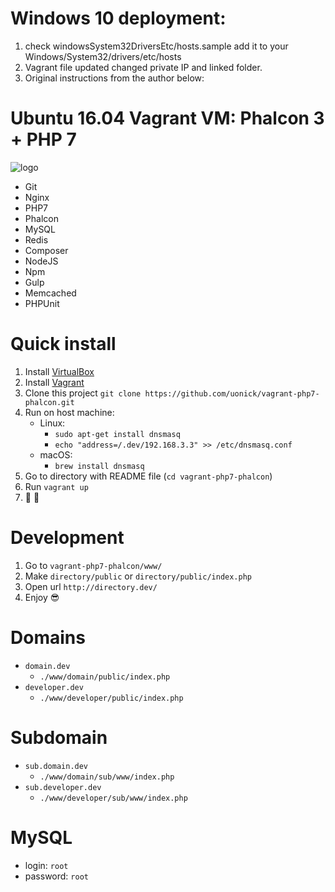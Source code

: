 # Windows 10 deployment:

1. check windowsSystem32DriversEtc/hosts.sample add it to your Windows/System32/drivers/etc/hosts
2. Vagrant file updated changed private IP and linked folder.
3. Original instructions from the author below:

# Ubuntu 16.04 Vagrant VM: Phalcon 3 + PHP 7
![logo](http://i.imgur.com/rKZ8aq9.png)

* Git
* Nginx
* PHP7
* Phalcon
* MySQL
* Redis
* Composer
* NodeJS
* Npm
* Gulp
* Memcached
* PHPUnit

# Quick install
1. Install [VirtualBox](https://www.virtualbox.org/wiki/Downloads)
2. Install [Vagrant](https://www.vagrantup.com/)
3. Clone this project `git clone https://github.com/uonick/vagrant-php7-phalcon.git`
4. Run on host machine:
    * Linux:
        * `sudo apt-get install dnsmasq`
        * `echo "address=/.dev/192.168.3.3" >> /etc/dnsmasq.conf`
    * macOS:
        * `brew install dnsmasq`
5. Go to directory with README file (`cd vagrant-php7-phalcon`)
6. Run `vagrant up`
7. :tada: :balloon:

# Development
1. Go to `vagrant-php7-phalcon/www/`
2. Make `directory/public` or `directory/public/index.php`
3. Open url `http://directory.dev/`
4. Enjoy :sunglasses:

# Domains
* `domain.dev`
  * `./www/domain/public/index.php`
* `developer.dev`
  * `./www/developer/public/index.php`

# Subdomain
* `sub.domain.dev`
  * `./www/domain/sub/www/index.php`
* `sub.developer.dev`
  * `./www/developer/sub/www/index.php`
  
# MySQL
* login: `root`
* password: `root`
